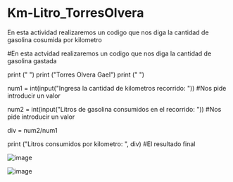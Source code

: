# Km-Litro_TorresOlvera
En esta actividad realizaremos un codigo que nos diga la cantidad de gasolina cosumida por kilometro

#En esta actvidad realizaremos un codigo que nos diga la cantidad de gasolina gastada

print (" ")
print ("Torres Olvera Gael")
print (" ")

num1 = int(input("Ingresa la cantidad de kilometros recorrido: ")) #Nos pide introducir un valor

num2 = int(input("Litros de gasolina consumidos en el recorrido: ")) #Nos pide introducir un valor

div = num2/num1

print ("Litros consumidos por kilometro: ", div) #El resultado final

![image](https://github.com/user-attachments/assets/b2a14c4b-8a63-4f79-8ac8-b0b40e8eb2b3)

![image](https://github.com/user-attachments/assets/a14b5c98-a3d0-40c6-ba62-1850ab1988e9)

